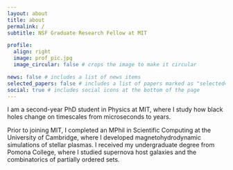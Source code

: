 ```yaml
---
layout: about
title: about
permalink: /
subtitle: NSF Graduate Research Fellow at MIT

profile:
  align: right
  image: prof_pic.jpg
  image_circular: false # crops the image to make it circular

news: false # includes a list of news items
selected_papers: false # includes a list of papers marked as "selected={true}"
social: true # includes social icons at the bottom of the page
---
```

I am a second-year PhD student in Physics at MIT, where I study how black holes change on timescales from microseconds to years.

Prior to joining MIT, I completed an MPhil in Scientific Computing at the University of Cambridge, where I developed magnetohydrodynamic simulations of stellar plasmas.
I received my undergraduate degree from Pomona College, where I studied supernova host galaxies and the combinatorics of partially ordered sets.
